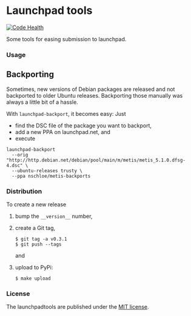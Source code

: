 Launchpad tools
===============

[![Code Health](https://landscape.io/github/nschloe/launchpadtools/master/landscape.svg?style=flat)](https://landscape.io/github/nschloe/launchpadtools/master)


Some tools for easing submission to launchpad.


### Usage

## Backporting

Sometimes, new versions of Debian packages are released and not backported to
older Ubuntu releases. Backporting those manually was always a little bit of a
hassle.

With `launchpad-backport`, it becomes easy: Just

  * find the DSC file of the package you want to backport,
  * add a new PPA on launchpad.net, and
  * execute
```
launchpad-backport
  --orig "http://http.debian.net/debian/pool/main/m/metis/metis_5.1.0.dfsg-4.dsc" \
  --ubuntu-releases trusty \
  --ppa nschloe/metis-backports
```


### Distribution
To create a new release

1. bump the `__version__` number,

2. create a Git tag,
    ```
    $ git tag -a v0.3.1
    $ git push --tags
    ```
    and

3. upload to PyPi:
    ```
    $ make upload
    ```

### License

The launchpadtools are published under the [MIT license](https://en.wikipedia.org/wiki/MIT_License).
